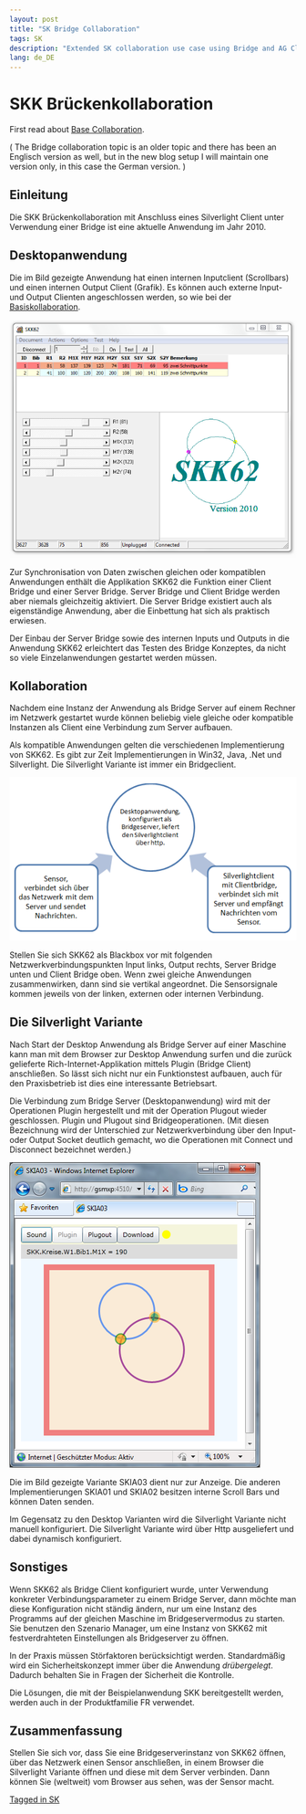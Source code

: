 ```yaml
---
layout: post
title: "SK Bridge Collaboration"
tags: SK
description: "Extended SK collaboration use case using Bridge and AG Client."
lang: de_DE
---
```


# SKK Brückenkollaboration

First read about [Base Collaboration](sk-base-collaboration.html).

( The Bridge collaboration topic is an older topic and there has been an Englisch version as well,
but in the new blog setup I will maintain one version only, in this case the German version. )

## Einleitung

Die SKK Brückenkollaboration mit Anschluss eines Silverlight Client
unter Verwendung einer Bridge ist eine aktuelle Anwendung im Jahr 2010.

## Desktopanwendung

Die im Bild gezeigte Anwendung hat einen internen Inputclient (Scrollbars) und einen internen Output Client (Grafik).
Es können auch externe Input- und Output Clienten angeschlossen werden,
so wie bei der [Basiskollaboration](sk-base-collaboration.html).

![SKK62 screenshot](images/SK/SKK62.png)

Zur Synchronisation von Daten zwischen gleichen oder kompatiblen Anwendungen
enthält die Applikation SKK62 die Funktion einer Client Bridge und einer Server Bridge.
Server Bridge und Client Bridge werden aber niemals gleichzeitig aktiviert.
Die Server Bridge existiert auch als eigenständige Anwendung,
aber die Einbettung hat sich als praktisch erwiesen.

Der Einbau der Server Bridge sowie des internen Inputs und Outputs in die Anwendung SKK62 erleichtert das Testen des Bridge Konzeptes,
da nicht so viele Einzelanwendungen gestartet werden müssen.

## Kollaboration

Nachdem eine Instanz der Anwendung als Bridge Server auf einem Rechner im Netzwerk gestartet wurde
können beliebig viele gleiche oder kompatible Instanzen als Client eine Verbindung zum Server aufbauen.

Als kompatible Anwendungen gelten die verschiedenen Implementierung von SKK62.
Es gibt zur Zeit Implementierungen in Win32, Java, .Net und Silverlight.
Die Silverlight Variante ist immer ein Bridgeclient.

![Brückenkollaboration](images/SK/Collab-Bridge-01.png)

Stellen Sie sich SKK62 als Blackbox vor mit folgenden Netzwerkverbindungspunkten
Input links, Output rechts, Server Bridge unten und Client Bridge oben.
Wenn zwei gleiche Anwendungen zusammenwirken,
dann sind sie vertikal angeordnet.
Die Sensorsignale kommen jeweils von der linken, externen oder internen Verbindung.

## Die Silverlight Variante

Nach Start der Desktop Anwendung als Bridge Server auf einer Maschine kann man mit dem Browser zur Desktop Anwendung surfen
und die zurück gelieferte Rich-Internet-Applikation mittels Plugin (Bridge Client) anschließen.
So lässt sich nicht nur ein Funktionstest aufbauen,
auch für den Praxisbetrieb ist dies eine interessante Betriebsart.

Die Verbindung zum Bridge Server (Desktopanwendung) wird mit der Operationen Plugin hergestellt
und mit der Operation Plugout wieder geschlossen.
Plugin und Plugout sind Bridgeoperationen.
(Mit diesen Bezeichnung wird der Unterschied zur Netzwerkverbindung über den Input- oder Output Socket deutlich gemacht,
wo die Operationen mit Connect und Disconnect bezeichnet werden.)

![SKIA03 screenshot](images/SK/SKIA03.png)

Die im Bild gezeigte Variante SKIA03 dient nur zur Anzeige.
Die anderen Implementierungen SKIA01 und SKIA02 besitzen interne Scroll Bars und können Daten senden.

Im Gegensatz zu den Desktop Varianten wird die Silverlight Variante nicht manuell konfiguriert.
Die Silverlight Variante wird über Http ausgeliefert und dabei dynamisch konfiguriert.

## Sonstiges

Wenn SKK62 als Bridge Client konfiguriert wurde,
unter Verwendung konkreter Verbindungsparameter	zu einem Bridge Server,
dann möchte man diese Konfiguration	nicht ständig ändern,
nur um eine Instanz des Programms auf der gleichen Maschine im Bridgeservermodus zu starten.
Sie benutzen den Szenario Manager,
um eine Instanz von SKK62 mit festverdrahteten Einstellungen als Bridgeserver zu öffnen.

In der Praxis müssen Störfaktoren berücksichtigt werden.
Standardmäßig wird ein Sicherheitskonzept immer über die Anwendung *drübergelegt*.
Dadurch behalten Sie in Fragen der Sicherheit die Kontrolle.

Die Lösungen, die mit der Beispielanwendung SKK bereitgestellt werden,
werden auch in der Produktfamilie FR verwendet.

## Zusammenfassung

Stellen Sie sich vor, dass Sie eine Bridgeserverinstanz von SKK62 öffnen,
über das Netzwerk einen	Sensor anschließen,
in einem Browser die Silverlight Variante öffnen und diese mit dem Server verbinden.
Dann können Sie (weltweit) vom Browser aus sehen, was der Sensor macht.

[Tagged in SK](tag/SK.html)